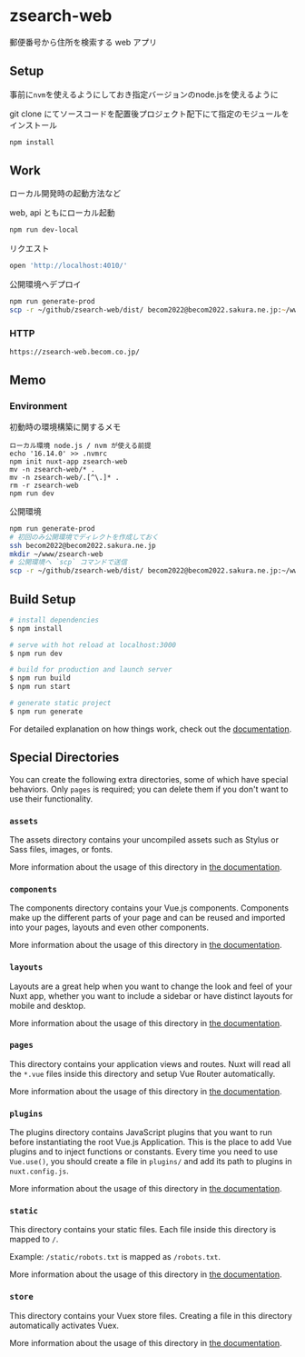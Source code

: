 # zsearch-web

郵便番号から住所を検索する web アプリ

## Setup

事前に`nvm`を使えるようにしておき指定バージョンのnode.jsを使えるように

git clone にてソースコードを配置後プロジェクト配下にて指定のモジュールをインストール

```zsh
npm install
```

## Work

ローカル開発時の起動方法など

web, api ともにローカル起動

```zsh
npm run dev-local
```

リクエスト

```zsh
open 'http://localhost:4010/'
```

公開環境へデプロイ

```zsh
npm run generate-prod
scp -r ~/github/zsearch-web/dist/ becom2022@becom2022.sakura.ne.jp:~/www/zsearch-web/
```

### HTTP

```text
https://zsearch-web.becom.co.jp/
```

## Memo

### Environment

初動時の環境構築に関するメモ

```text
ローカル環境 node.js / nvm が使える前提
echo '16.14.0' >> .nvmrc
npm init nuxt-app zsearch-web
mv -n zsearch-web/* .
mv -n zsearch-web/.[^\.]* .
rm -r zsearch-web
npm run dev
```

公開環境

```sh
npm run generate-prod
# 初回のみ公開環境でディレクトを作成しておく
ssh becom2022@becom2022.sakura.ne.jp
mkdir ~/www/zsearch-web
# 公開環境へ `scp` コマンドで送信
scp -r ~/github/zsearch-web/dist/ becom2022@becom2022.sakura.ne.jp:~/www/zsearch-web/
```

## Build Setup

```bash
# install dependencies
$ npm install

# serve with hot reload at localhost:3000
$ npm run dev

# build for production and launch server
$ npm run build
$ npm run start

# generate static project
$ npm run generate
```

For detailed explanation on how things work, check out the [documentation](https://nuxtjs.org).

## Special Directories

You can create the following extra directories, some of which have special behaviors. Only `pages` is required; you can delete them if you don't want to use their functionality.

### `assets`

The assets directory contains your uncompiled assets such as Stylus or Sass files, images, or fonts.

More information about the usage of this directory in [the documentation](https://nuxtjs.org/docs/2.x/directory-structure/assets).

### `components`

The components directory contains your Vue.js components. Components make up the different parts of your page and can be reused and imported into your pages, layouts and even other components.

More information about the usage of this directory in [the documentation](https://nuxtjs.org/docs/2.x/directory-structure/components).

### `layouts`

Layouts are a great help when you want to change the look and feel of your Nuxt app, whether you want to include a sidebar or have distinct layouts for mobile and desktop.

More information about the usage of this directory in [the documentation](https://nuxtjs.org/docs/2.x/directory-structure/layouts).

### `pages`

This directory contains your application views and routes. Nuxt will read all the `*.vue` files inside this directory and setup Vue Router automatically.

More information about the usage of this directory in [the documentation](https://nuxtjs.org/docs/2.x/get-started/routing).

### `plugins`

The plugins directory contains JavaScript plugins that you want to run before instantiating the root Vue.js Application. This is the place to add Vue plugins and to inject functions or constants. Every time you need to use `Vue.use()`, you should create a file in `plugins/` and add its path to plugins in `nuxt.config.js`.

More information about the usage of this directory in [the documentation](https://nuxtjs.org/docs/2.x/directory-structure/plugins).

### `static`

This directory contains your static files. Each file inside this directory is mapped to `/`.

Example: `/static/robots.txt` is mapped as `/robots.txt`.

More information about the usage of this directory in [the documentation](https://nuxtjs.org/docs/2.x/directory-structure/static).

### `store`

This directory contains your Vuex store files. Creating a file in this directory automatically activates Vuex.

More information about the usage of this directory in [the documentation](https://nuxtjs.org/docs/2.x/directory-structure/store).
